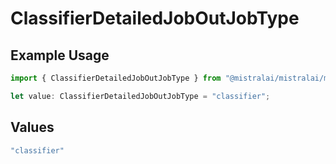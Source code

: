 # ClassifierDetailedJobOutJobType

## Example Usage

```typescript
import { ClassifierDetailedJobOutJobType } from "@mistralai/mistralai/models/components";

let value: ClassifierDetailedJobOutJobType = "classifier";
```

## Values

```typescript
"classifier"
```